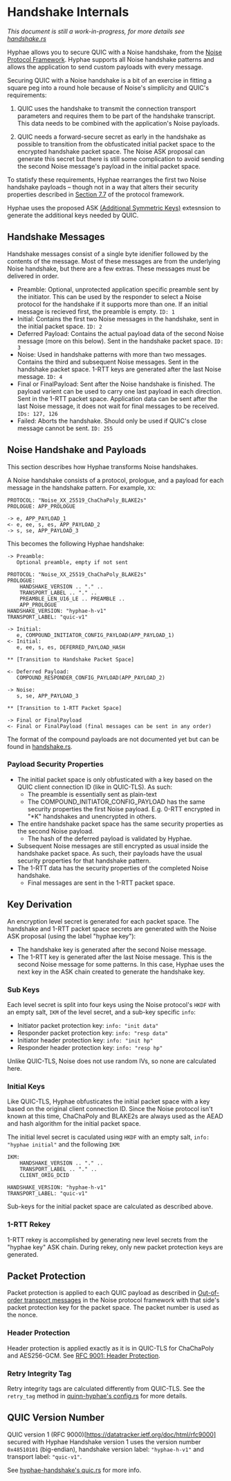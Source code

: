 Handshake Internals
===================

*This document is still a work-in-progress, for more details see [handshake.rs](handshake/src/handshake.rs)*

Hyphae allows you to secure QUIC with a Noise handshake, from the
[Noise Protocol Framework](https://noiseprotocol.org/noise.html). 
Hyphae supports all Noise handshake patterns and allows the application
to send custom payloads with every message.

Securing QUIC with a Noise handshake is a bit of an exercise in fitting
a square peg into a round hole because of Noise's simplicity and QUIC's
requirements:

1. QUIC uses the handshake to transmit the connection transport
   parameters and requires them to be part of the handshake transcript.
   This data needs to be combined with the application's Noise payloads.

2. QUIC needs a forward-secure secret as early in the handshake as
   possible to transition from the obfusticated initial packet space to
   the encrypted handshake packet space. The Noise ASK proposal can
   generate this secret but there is still some complication to avoid
   sending the second Noise message's payload in the initial packet
   space.

To statisfy these requirements, Hyphae rearranges the first two Noise
handshake payloads – though not in a way that alters their security
properties described in [Section 7.7](https://noiseprotocol.org/noise.html#payload-security-properties)
of the protocol framework.

Hyphae uses the proposed ASK [\(Additional Symmetric Keys\)](https://github.com/noiseprotocol/noise_wiki/wiki/Additional-Symmetric-Keys)
extesnsion to generate the additional keys needed by QUIC.

Handshake Messages
------------------

Handshake messages consist of a single byte idenifier followed by the
contents of the message. Most of these messages are from the underlying
Noise handshake, but there are a few extras. These messages must be
delivered in order.

- Preamble: Optional, unprotected application specific preamble sent by
  the initiator. This can be used by the responder to select a Noise
  protocol for the handshake if it supports more than one. If an initial
  message is recieved first, the preamble is empty. 
  `ID: 1`
- Initial: Contains the first two Noise messages in the handshake, sent
  in the initial packet space.
  `ID: 2`
- Deferred Payload: Contains the actual payload data of the second Noise
  message (more on this below). Sent in the handshake packet space.
  `ID: 3`
- Noise: Used in handshake patterns with more than two messages.
  Contains the third and subsequent Noise messages. Sent in the
  handshake packet space. 1-RTT keys are generated after the last Noise
  message.
  `ID: 4`
- Final or FinalPayload: Sent after the Noise handshake is finished.
  The payload varient can be used to carry one last payload in each
  direction. Sent in the 1-RTT packet space. Application data can be
  sent after the last Noise message, it does not wait for final messages
  to be received.
  `IDs: 127, 126`
- Failed: Aborts the handshake. Should only be used if QUIC's close
  message cannot be sent.
  `ID: 255`

Noise Handshake and Payloads
----------------------------

This section describes how Hyphae transforms Noise handshakes.

A Noise handshake consists of a protocol, prologue, and a payload for
each message in the handshake pattern. For example, `XX`:

```
PROTOCOL: "Noise_XX_25519_ChaChaPoly_BLAKE2s"
PROLOGUE: APP_PROLOGUE

-> e, APP_PAYLOAD_1
<- e, ee, s, es, APP_PAYLOAD_2
-> s, se, APP_PAYLOAD_3
```

This becomes the following Hyphae handshake:

```
-> Preamble:
   Optional preamble, empty if not sent

PROTOCOL: "Noise_XX_25519_ChaChaPoly_BLAKE2s"
PROLOGUE:
    HANDSHAKE_VERSION .. "." ..
    TRANSPORT_LABEL .. "." ..
    PREAMBLE_LEN_U16_LE .. PREAMBLE ..
    APP_PROLOGUE
HANDSHAKE_VERSION: "hyphae-h-v1"
TRANSPORT_LABEL: "quic-v1"

-> Initial:
   e, COMPOUND_INITIATOR_CONFIG_PAYLOAD(APP_PAYLOAD_1)
<- Initial:
   e, ee, s, es, DEFERRED_PAYLOAD_HASH

** [Transition to Handshake Packet Space]

<- Deferred Payload:
   COMPOUND_RESPONDER_CONFIG_PAYLOAD(APP_PAYLOAD_2)

-> Noise:
   s, se, APP_PAYLOAD_3

** [Transition to 1-RTT Packet Space]

-> Final or FinalPayload
<- Final or FinalPayload (final messages can be sent in any order)
```

The format of the compound payloads are not documented yet but can be
found in [handshake.rs](handshake/src/handshake.rs).

### Payload Security Properties

- The initial packet space is only obfusticated with a key based on the
  QUIC client connection ID (like in QUIC-TLS). As such:
  - The preamble is essentially sent as plain-text
  - The COMPOUND_INITIATOR_CONFIG_PAYLOAD has the same security properties
    the first Noise payload. E.g. 0-RTT encrypted in "*K" handshakes
    and unencrypted in others.
- The entire handshake packet space has the same security properties
  as the second Noise payload.
  - The hash of the deferred payload is validated by Hyphae.
- Subsequent Noise messages are still encrypted as usual inside the
  handshake packet space. As such, their payloads have the usual
  security properties for that handshake pattern.
- The 1-RTT data has the security properties of the completed Noise
  handshake.
  - Final messages are sent in the 1-RTT packet space.

Key Derivation
--------------

An encryption level secret is generated for each packet space. The
handshake and 1-RTT packet space secrets are generated with the Noise
ASK proposal (using the label "hyphae key"):

- The handshake key is generated after the second Noise message.
- The 1-RTT key is generated after the last Noise message. This is the
  second Noise message for some patterns. In this case, Hyphae uses
  the next key in the ASK chain created to generate the handshake
  key.

### Sub Keys

Each level secret is split into four keys using the Noise protocol's
`HKDF` with an empty salt, `IKM` of the level secret, and a sub-key
specific `info`:

- Initiator packet protection key: `info: "init data"`
- Responder packet protection key: `info: "resp data"`
- Initiator header protection key: `info: "init hp"`
- Responder header protection key: `info: "resp hp"`

Unlike QUIC-TLS, Noise does not use random IVs, so none are calculated
here.

### Initial Keys

Like QUIC-TLS, Hyphae obfusticates the initial packet space with a key
based on the original client connection ID. Since the Noise protocol
isn't known at this time, ChaChaPoly and BLAKE2s are always used as the
AEAD and hash algorithm for the initial packet space.

The initial level secret is caculated using `HKDF` with an empty salt,
`info: "hyphae initial"` and the following `IKM`:

```
IKM:
    HANDSHAKE_VERSION .. "." ..
    TRANSPORT_LABEL .. "." ..
    CLIENT_ORIG_DCID

HANDSHAKE_VERSION: "hyphae-h-v1"
TRANSPORT_LABEL: "quic-v1"
```

Sub-keys for the initial packet space are calculated as described above.

### 1-RTT Rekey

1-RTT rekey is accomplished by generating new level secrets from the
"hyphae key" ASK chain. During rekey, only new packet protection keys
are generated.

Packet Protection
-----------------

Packet protection is applied to each QUIC payload as described in
[Out-of-order transport messages](https://noiseprotocol.org/noise.html#out-of-order-transport-messages)
in the Noise protocol framework with that side's packet protection key
for the packet space. The packet number is used as the nonce.

### Header Protection

Header protection is applied exactly as it is in QUIC-TLS for ChaChaPoly
and AES256-GCM. See [RFC 9001: Header Protection](https://datatracker.ietf.org/doc/html/rfc9001#name-header-protection).

### Retry Integrity Tag

Retry integrity tags are calculated differently from QUIC-TLS. See the
`retry_tag` method in [quinn-hyphae's config.rs](quinn/src/config.rs)
for more details.

QUIC Version Number
-------------------

QUIC version 1 (RFC 9000)[https://datatracker.ietf.org/doc/html/rfc9000]
secured with Hyphae Handshake version 1 uses the version number
`0x48510101` (big-endian), handshake version label: `"hyphae-h-v1"` and
transport label: `"quic-v1"`.

See [hyphae-handshake's quic.rs](handshake/src/quic.rs) for more info.
